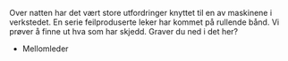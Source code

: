 Over natten har det vært store utfordringer knyttet til en av maskinene i verkstedet. En serie feilproduserte leker har kommet på rullende bånd. Vi prøver å finne ut hva som har skjedd. Graver du ned i det her?

- Mellomleder
